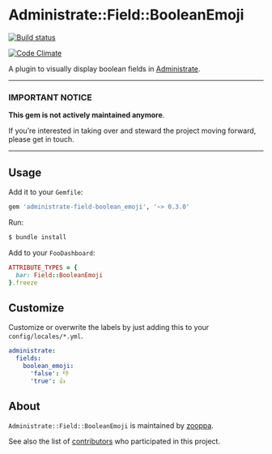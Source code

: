 # Administrate::Field::BooleanEmoji

[![Build status](https://github.com/zooppa/administrate-field-boolean_emoji/actions/workflows/build.yml/badge.svg)](https://github.com/zooppa/administrate-field-boolean_emoji/actions/workflows/build.yml)

[![Code Climate](https://codeclimate.com/github/zooppa/administrate-field-boolean_emoji/badges/gpa.svg)](https://codeclimate.com/github/zooppa/administrate-field-boolean_emoji)

A plugin to visually display boolean fields in [Administrate].

---

### IMPORTANT NOTICE

**This gem is not actively maintained anymore**.

If you’re interested in taking over and steward the project moving forward, please get in touch.

---

## Usage

Add it to your `Gemfile`:

```ruby
gem 'administrate-field-boolean_emoji', '~> 0.3.0'
```

Run:

```bash
$ bundle install
```

Add to your `FooDashboard`:

```ruby
ATTRIBUTE_TYPES = {
  bar: Field::BooleanEmoji
}.freeze
```

## Customize

Customize or overwrite the labels by just adding this to your `config/locales/*.yml`.

```yml
administrate:
  fields:
    boolean_emoji:
      'false': 👎
      'true': 👍
```

## About

`Administrate::Field::BooleanEmoji` is maintained by [zooppa].

See also the list of [contributors](https://github.com/zooppa/administrate-field-boolean_emoji/contributors) who participated in this project.

[administrate]: https://github.com/thoughtbot/administrate
[zooppa]: https://www.zooppa.com/
